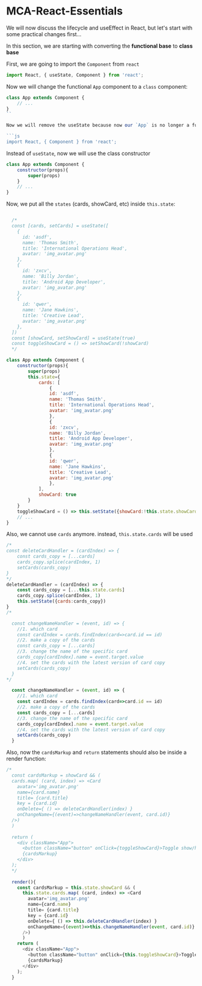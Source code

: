 # MCA-React-Essentials

We will now discuss the lifecycle and useEffect in React, but let's start with some practical changes first...

In this section, we are starting with converting the **functional base** to **class base**

First, we are going to import the `Component` from `react`

```js
import React, { useState, Component } from 'react';
```

Now we will change the functional `App` component to a `class` component:

```js
class App extends Component {
    // ...
}
``

Now we will remove the useState because now our `App` is no longer a functional component

```js
import React, { Component } from 'react';
```

Instead of `useState`, now we will use the class constructor

```js
class App extends Component {
    constructor(props){
        super(props)
    }
    // ...
}
```

Now, we put all the `states` (cards, showCard, etc) inside `this.state`:

```js

  /*
  const [cards, setCards] = useState([
    {
      id: 'asdf',
      name: 'Thomas Smith',
      title: 'International Operations Head',
      avatar: 'img_avatar.png'
    },
    {
      id: 'zxcv',
      name: 'Billy Jordan',
      title: 'Android App Developer',
      avatar: 'img_avatar.png'
    },
    {
      id: 'qwer',
      name: 'Jane Hawkins',
      title: 'Creative Lead',
      avatar: 'img_avatar.png'
    },
  ])
  const [showCard, setShowCard] = useState(true)
  const toggleShowCard = () => setShowCard(!showCard)
  */

class App extends Component {
    constructor(props){
        super(props)
        this.state={
            cards: [
                {
                id: 'asdf',
                name: 'Thomas Smith',
                title: 'International Operations Head',
                avatar: 'img_avatar.png'
                },
                {
                id: 'zxcv',
                name: 'Billy Jordan',
                title: 'Android App Developer',
                avatar: 'img_avatar.png'
                },
                {
                id: 'qwer',
                name: 'Jane Hawkins',
                title: 'Creative Lead',
                avatar: 'img_avatar.png'
                },
            ],
            showCard: true
        }
    }
    toggleShowCard = () => this.setState({showCard:!this.state.showCard})
    // ...
}
```

Also, we cannot use `cards` anymore. instead, `this.state.cards` will be used

```js
/*
const deleteCardHandler = (cardIndex) => {
    const cards_copy = [...cards]
    cards_copy.splice(cardIndex, 1)
    setCards(cards_copy)
}
*/
deleteCardHandler = (cardIndex) => {
    const cards_copy = [...this.state.cards]
    cards_copy.splice(cardIndex, 1)
    this.setState({cards:cards_copy})
}
/*

  const changeNameHandler = (event, id) => {
    //1. which card
    const cardIndex = cards.findIndex(card=>card.id == id)
    //2. make a copy of the cards
    const cards_copy = [...cards]
    //3. change the name of the specific card
    cards_copy[cardIndex].name = event.target.value
    //4. set the cards with the latest version of card copy
    setCards(cards_copy)
  }
*/

  const changeNameHandler = (event, id) => {
    //1. which card
    const cardIndex = cards.findIndex(card=>card.id == id)
    //2. make a copy of the cards
    const cards_copy = [...cards]
    //3. change the name of the specific card
    cards_copy[cardIndex].name = event.target.value
    //4. set the cards with the latest version of card copy
    setCards(cards_copy)
  }
```

Also, now the `cardsMarkup` and `return` statements should also be inside a render function:

```js
/*
  const cardsMarkup = showCard && (
  cards.map( (card, index) => <Card
    avatar='img_avatar.png'
    name={card.name}
    title= {card.title}
    key = {card.id}
    onDelete={ () => deleteCardHandler(index) }
    onChangeName={(event)=>changeNameHandler(event, card.id)}
  />)
  )
  
  return (
    <div className="App">
      <button className="button" onClick={toggleShowCard}>Toggle show/hide</button>
      {cardsMarkup}
    </div>
  );
  */
 
  render(){
    const cardsMarkup = this.state.showCard && (
      this.state.cards.map( (card, index) => <Card
        avatar='img_avatar.png'
        name={card.name}
        title= {card.title}
        key = {card.id}
        onDelete={ () => this.deleteCardHandler(index) }
        onChangeName={(event)=>this.changeNameHandler(event, card.id)}
      />)
      )
    return (
      <div className="App">
        <button className="button" onClick={this.toggleShowCard}>Toggle show/hide</button>
        {cardsMarkup}
      </div>
    );
  }
```
